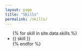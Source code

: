 ```yaml
---
layout: page
title: "Skills"
permalink: /skills/
---
```


<ul>
{% for skill in site.data.skills %}
<li>{{ skill }}</li>
{% endfor %}
</ul>
